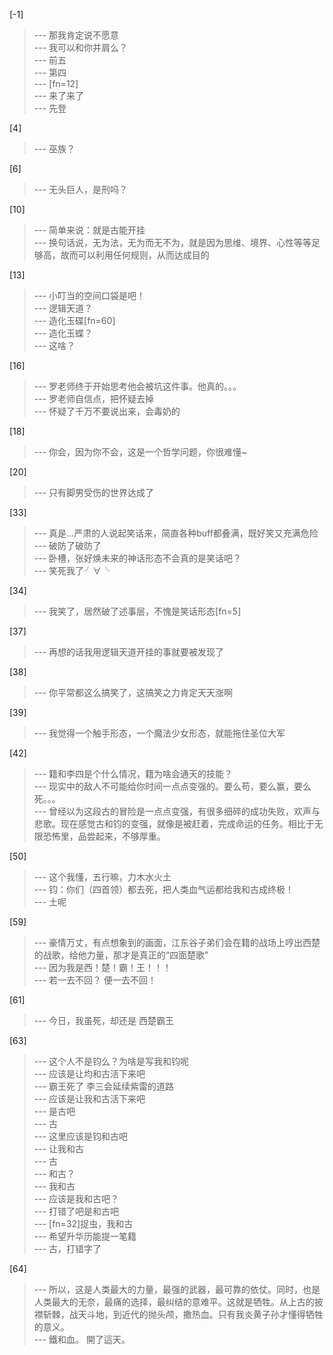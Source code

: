 
[-1] 
>--- 那我肯定说不愿意<br>
>--- 我可以和你并肩么？<br>
>--- 前五<br>
>--- 第四<br>
>--- [fn=12]<br>
>--- 来了来了<br>
>--- 先登<br>

[4] 
>--- 巫族？<br>

[6] 
>--- 无头巨人，是刑吗？<br>

[10] 
>--- 简单来说：就是古能开挂<br>
>--- 换句话说，无为法，无为而无不为，就是因为思维、境界、心性等等足够高，故而可以利用任何规则，从而达成目的<br>

[13] 
>--- 小叮当的空间口袋是吧！<br>
>--- 逻辑天道？<br>
>--- 造化玉碟[fn=60]<br>
>--- 造化玉蝶？<br>
>--- 这啥？<br>

[16] 
>--- 罗老师终于开始思考他会被坑这件事。他真的。。。<br>
>--- 罗老师自信点，把怀疑去掉<br>
>--- 怀疑了千万不要说出来，会毒奶的<br>

[18] 
>--- 你会，因为你不会，这是一个哲学问题，你很难懂~<br>

[20] 
>--- 只有脚男受伤的世界达成了<br>

[33] 
>--- 真是…严肃的人说起笑话来，简直各种buff都叠满，既好笑又充满危险<br>
>--- 破防了破防了<br>
>--- 卧槽，张好焕未来的神话形态不会真的是笑话吧？<br>
>--- 笑死我了╯∀╰<br>

[34] 
>--- 我笑了，居然破了述事层，不愧是笑话形态[fn=5]<br>

[37] 
>--- 再想的话我用逻辑天道开挂的事就要被发现了<br>

[38] 
>--- 你平常都这么搞笑了，这搞笑之力肯定天天涨啊<br>

[39] 
>--- 我觉得一个触手形态，一个魔法少女形态，就能拖住圣位大军<br>

[42] 
>--- 籍和李四是个什么情况，籍为啥会通天的技能？<br>
>--- 现实中的敌人不可能给你时间一点点变强的。要么苟，要么赢，要么死。。。<br>
>--- 曾经以为这段古的冒险是一点点变强，有很多细碎的成功失败，欢声与悲歌。现在感觉古和钧的变强，就像是被赶着，完成命运的任务。相比于无限恐怖里，品尝起来，不够厚重。<br>

[50] 
>--- 这个我懂，五行嘛，力木水火土<br>
>--- 钧：你们（四首领）都去死，把人类血气运都给我和古成终极！<br>
>--- 土呢<br>

[59] 
>--- 豪情万丈，有点想象到的画面，江东谷子弟们会在籍的战场上哼出西楚的战歌，给他力量，那才是真正的“四面楚歌”<br>
>--- 因为我是西！楚！霸！王！！！<br>
>--- 若一去不回？
便一去不回！<br>

[61] 
>--- 今日，我虽死，却还是    西楚霸王<br>

[63] 
>--- 这个人不是钧么？为啥是写我和钧呢<br>
>--- 应该是让均和古活下来吧<br>
>--- 霸王死了 李三会延续紫雷的道路<br>
>--- 应该是让我和古活下来吧<br>
>--- 是古吧<br>
>--- 古<br>
>--- 这里应该是钧和古吧<br>
>--- 让我和古<br>
>--- 古<br>
>--- 和古？<br>
>--- 我和古<br>
>--- 应该是我和古吧？<br>
>--- 打错了吧是和古吧<br>
>--- [fn=32]捉虫，我和古<br>
>--- 希望升华历能提一笔籍<br>
>--- 古，打错字了<br>

[64] 
>--- 所以，这是人类最大的力量，最强的武器，最可靠的依仗。同时，也是人类最大的无奈，最痛的选择，最纠结的意难平。这就是牺牲。从上古的披襟斩棘，战天斗地，到近代的抛头颅，撒热血。只有我炎黄子孙才懂得牺牲的意义。<br>
>--- 鐵和血。
開了這天。<br>
